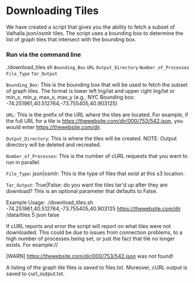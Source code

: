 # Downloading Tiles

We have created a script that gives you the ability to fetch a subset of Valhalla json/osmlr tiles.  The script uses a bounding box to determine the list of graph tiles that intersect with the bounding box.

### Run via the command line

./download_tiles.sh `Bounding_Box` `URL` `Output_Directory` `Number_of_Processes` `File_Type` `Tar_Output`

`Bounding_Box`:  This is the bounding box that will be used to fetch the subset of graph tiles.  The format is lower left lng/lat and upper right lng/lat or min_x, min_y, max_x, max_y (e.g., NYC Bounding box:  -74.251961,40.512764,-73.755405,40.903125)

`URL`:  This is the prefix of the URL where the tiles are located.  For example, if the full URL for a tile is https://thewebsite.com/dir/000/753/542.json, you would enter https://thewebsite.com/dir.

`Output_Directory`:  This is where the tiles will be created.  NOTE: Output directory will be deleted and recreated.

`Number_of_Processes`:  This is the number of cURL requests that you want to run in parallel.

`File_Type`: json|osmlr: This is the type of files that exist at this s3 location.

`Tar_Output`:  True|False: do you want the tiles tar'd up after they are download? This is an optional parameter that defaults to False.  

Example Usage: ./download_tiles.sh -74.251961,40.512764,-73.755405,40.903125 https://thewebsite.com/dir /data/tiles 5 json false

If cURL reports and error the script will report on what tiles were not downloaded.  This could be due to issues from connection problems, to a high number of processes being set, or just the fact that tile no longer exists.  For example://

[WARN] https://thewebsite.com/dir/000/753/542.json was not found!

A listing of the graph tile files is saved to files.txt.  Moreover, cURL output is saved to curl_output.txt.

